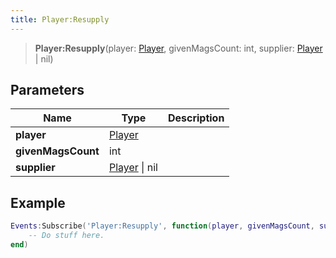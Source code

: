 ```yaml
---
title: Player:Resupply
---
```


> **Player:Resupply**(player: [Player](/vext/ref/server/type/player), givenMagsCount: int, supplier: [Player](/vext/ref/server/type/player) \| nil)

## Parameters

| Name | Type | Description |
| ---- | ---- | ----------- |
| **player** | [Player](/vext/ref/server/type/player) |  |
| **givenMagsCount** | int |  |
| **supplier** | [Player](/vext/ref/server/type/player) \| nil |  |

## Example

```lua
Events:Subscribe('Player:Resupply', function(player, givenMagsCount, supplier)
    -- Do stuff here.
end)
```
